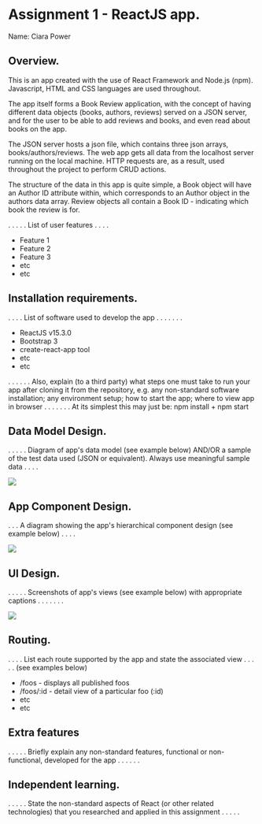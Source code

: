 # Assignment 1 - ReactJS app.

Name: Ciara Power

## Overview.

This is an app created with the use of React Framework and Node.js (npm). Javascript, HTML and CSS languages are used throughout.

The app itself forms a Book Review application, with the concept of having different data objects (books, authors, reviews) served on a JSON server, and for the user to be able to add reviews and books, and even read about books on the app. 

The JSON server hosts a json file, which contains three json arrays, books/authors/reviews. The web app gets all data from the localhost server running on the local machine. HTTP requests are, as a result, used throughout the project to perform CRUD actions.

The structure of the data in this app is quite simple, a Book object will have an Author ID attribute within, which corresponds to an Author object in the authors data array. Review objects all contain a Book ID - indicating which book the review is for. 

 . . . . . List of user features . . . . 
 
 + Feature 1
 + Feature 2
 + Feature 3
 + etc
 + etc

## Installation requirements.
. . . .  List of software used to develop the app . . . . . . . 

+ ReactJS v15.3.0
+ Bootstrap 3
+ create-react-app tool
+ etc
+ etc 

. . . . . . Also, explain (to a third party) what steps one must take to run your app after cloning it from the repository, e.g. any non-standard software installation; any environment setup; how to start the app; where to view app in browser . . . . . . . At its simplest this may just be: npm install + npm start

## Data Model Design.

. . . . . Diagram of app's data model (see example below) AND/OR a sample of the test data used (JSON or equivalent). Always use meaningful sample data . . . . 

![][image1]

## App Component Design.

 . . . A diagram showing the app's hierarchical component design (see example below) . . . .  

![][image2]

## UI Design.
. . . . . Screenshots of app's views (see example below) with appropriate captions . . . . . . . 

![][image3]

## Routing.
. . . . List each route supported by the app and state the associated view . . . . . (see examples below)

+ /foos - displays all published foos
+ /foos/:id - detail view of a particular foo (:id)
+ etc
+ etc

## Extra features
. . . . . Briefly explain any non-standard features, functional or non-functional, developed for the app . . . . . .  

## Independent learning.
. . . . . State the non-standard aspects of React (or other related technologies) that you researched and applied in this assignment . . . . .  


[image1]: ./model.png
[image2]: ./design.jpg
[image3]: ./screen.png
